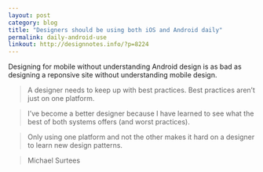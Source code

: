 ```yaml
---
layout: post
category: blog
title: "Designers should be using both iOS and Android daily"
permalink: daily-android-use
linkout: http://designnotes.info/?p=8224
---
```


Designing for mobile without understanding Android design is as bad as designing a reponsive site without understanding mobile design.

> A designer needs to keep up with best practices. Best practices aren’t just on one platform.

> I’ve become a better designer because I have learned to see what the best of both systems offers (and worst practices).

> Only using one platform and not the other makes it hard on a designer to learn new design patterns.

> <p class="byline">Michael Surtees</p>